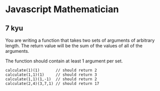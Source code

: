 # Javascript Mathematician
## 7 kyu

You are writing a function that takes two sets of arguments of arbitrary length. The return value will be the sum of the values of all of the arguments.

The function should contain at least 1 argument per set.
```
calculate(1)(1)       // should return 2
calculate(1,1)(1)     // should return 3
calculate(1,1)(1,-1)  // should return 2
calculate(2,4)(3,7,1) // should return 17
```
